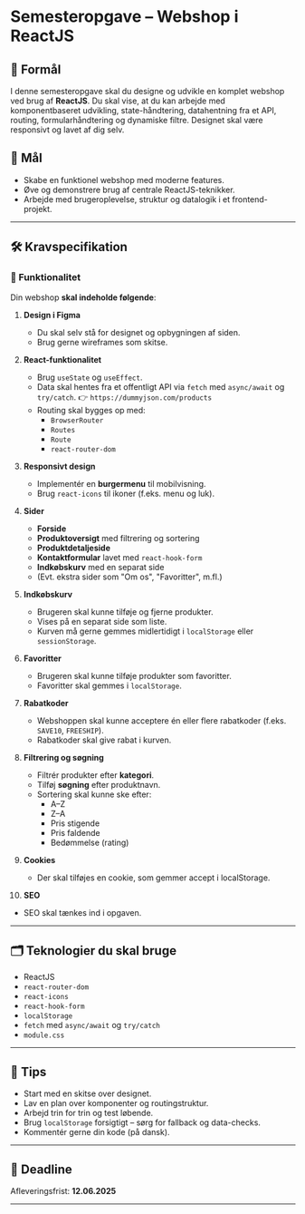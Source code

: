 # Semesteropgave – Webshop i ReactJS

## 📌 Formål

I denne semesteropgave skal du designe og udvikle en komplet webshop ved brug af **ReactJS**. Du skal vise, at du kan arbejde med komponentbaseret udvikling, state-håndtering, datahentning fra et API, routing, formularhåndtering og dynamiske filtre. Designet skal være responsivt og lavet af dig selv.

## 🎯 Mål

- Skabe en funktionel webshop med moderne features.
- Øve og demonstrere brug af centrale ReactJS-teknikker.
- Arbejde med brugeroplevelse, struktur og datalogik i et frontend-projekt.

---

## 🛠️ Kravspecifikation

### 🔧 Funktionalitet

Din webshop **skal indeholde følgende**:

1. **Design i Figma**

   - Du skal selv stå for designet og opbygningen af siden.
   - Brug gerne wireframes som skitse.

2. **React-funktionalitet**

   - Brug `useState` og `useEffect`.
   - Data skal hentes fra et offentligt API via `fetch` med `async/await` og `try/catch`.
     👉 `https://dummyjson.com/products`
   - Routing skal bygges op med:
     - `BrowserRouter`
     - `Routes`
     - `Route`
     - `react-router-dom`

3. **Responsivt design**

   - Implementér en **burgermenu** til mobilvisning.
   - Brug `react-icons` til ikoner (f.eks. menu og luk).

4. **Sider**

   - **Forside**
   - **Produktoversigt** med filtrering og sortering
   - **Produktdetaljeside**
   - **Kontaktformular** lavet med `react-hook-form`
   - **Indkøbskurv** med en separat side
   - (Evt. ekstra sider som "Om os", "Favoritter", m.fl.)

5. **Indkøbskurv**

   - Brugeren skal kunne tilføje og fjerne produkter.
   - Vises på en separat side som liste.
   - Kurven må gerne gemmes midlertidigt i `localStorage` eller `sessionStorage`.

6. **Favoritter**

   - Brugeren skal kunne tilføje produkter som favoritter.
   - Favoritter skal gemmes i `localStorage`.

7. **Rabatkoder**

   - Webshoppen skal kunne acceptere én eller flere rabatkoder (f.eks. `SAVE10`, `FREESHIP`).
   - Rabatkoder skal give rabat i kurven.

8. **Filtrering og søgning**

   - Filtrér produkter efter **kategori**.
   - Tilføj **søgning** efter produktnavn.
   - Sortering skal kunne ske efter:
     - A–Z
     - Z–A
     - Pris stigende
     - Pris faldende
     - Bedømmelse (rating)

9. **Cookies**

   - Der skal tilføjes en cookie, som gemmer accept i localStorage.

10. **SEO**

- SEO skal tænkes ind i opgaven.

---

## 🗂️ Teknologier du skal bruge

- ReactJS
- `react-router-dom`
- `react-icons`
- `react-hook-form`
- `localStorage`
- `fetch` med `async/await` og `try/catch`
- `module.css`

---

## 📝 Tips

- Start med en skitse over designet.
- Lav en plan over komponenter og routingstruktur.
- Arbejd trin for trin og test løbende.
- Brug `localStorage` forsigtigt – sørg for fallback og data-checks.
- Kommentér gerne din kode (på dansk).

---

## 📅 Deadline

Afleveringsfrist: **12.06.2025**

---
